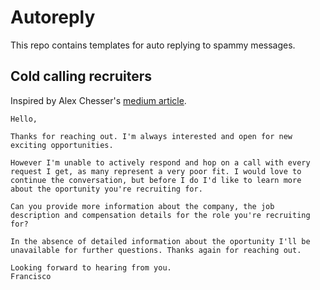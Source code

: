 # Autoreply

This repo contains templates for auto replying to spammy messages.

## Cold calling recruiters
Inspired by Alex Chesser's [medium article](https://index.medium.com/career-advice-nobody-gave-me-never-ignore-a-recruiter-4474eac9556).

```
Hello,

Thanks for reaching out. I'm always interested and open for new exciting opportunities.

However I'm unable to actively respond and hop on a call with every request I get, as many represent a very poor fit. I would love to continue the conversation, but before I do I'd like to learn more about the oportunity you're recruiting for.

Can you provide more information about the company, the job description and compensation details for the role you're recruiting for?

In the absence of detailed information about the oportunity I'll be unavailable for further questions. Thanks again for reaching out.

Looking forward to hearing from you.
Francisco
```
